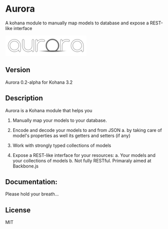 Aurora
======

A kohana module to manually map models to database and expose a REST-like interface

![Aurora](aurora.png?raw=true)

Version
--------
Aurora 0.2-alpha for Kohana 3.2


Description
------------
Aurora is a Kohana module that helps you

1.  Manually map your models to your database.

2.  Encode and decode your models to and from JSON
    a.  by taking care of model's properties as well its getters and setters (if any)

3.  Work with strongly typed collections of models

4.  Expose a REST-like interface for your resources:
    a.  Your models and your collections of models
    b.  Not fully RESTful. Primaraly aimed at Backbone.js


Documentation:
---------------
Please hold your breath...


License
--------
MIT
